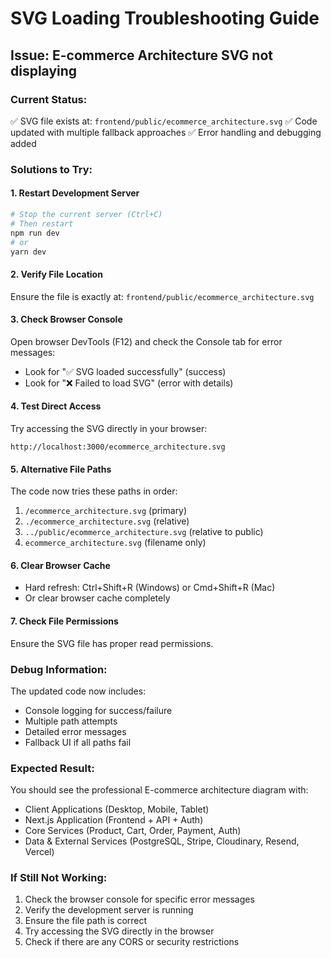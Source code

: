 # SVG Loading Troubleshooting Guide

## Issue: E-commerce Architecture SVG not displaying

### Current Status:
✅ SVG file exists at: `frontend/public/ecommerce_architecture.svg`
✅ Code updated with multiple fallback approaches
✅ Error handling and debugging added

### Solutions to Try:

#### 1. **Restart Development Server**
```bash
# Stop the current server (Ctrl+C)
# Then restart
npm run dev
# or
yarn dev
```

#### 2. **Verify File Location**
Ensure the file is exactly at: `frontend/public/ecommerce_architecture.svg`

#### 3. **Check Browser Console**
Open browser DevTools (F12) and check the Console tab for error messages:
- Look for "✅ SVG loaded successfully" (success)
- Look for "❌ Failed to load SVG" (error with details)

#### 4. **Test Direct Access**
Try accessing the SVG directly in your browser:
```
http://localhost:3000/ecommerce_architecture.svg
```

#### 5. **Alternative File Paths**
The code now tries these paths in order:
1. `/ecommerce_architecture.svg` (primary)
2. `./ecommerce_architecture.svg` (relative)
3. `../public/ecommerce_architecture.svg` (relative to public)
4. `ecommerce_architecture.svg` (filename only)

#### 6. **Clear Browser Cache**
- Hard refresh: Ctrl+Shift+R (Windows) or Cmd+Shift+R (Mac)
- Or clear browser cache completely

#### 7. **Check File Permissions**
Ensure the SVG file has proper read permissions.

### Debug Information:
The updated code now includes:
- Console logging for success/failure
- Multiple path attempts
- Detailed error messages
- Fallback UI if all paths fail

### Expected Result:
You should see the professional E-commerce architecture diagram with:
- Client Applications (Desktop, Mobile, Tablet)
- Next.js Application (Frontend + API + Auth)
- Core Services (Product, Cart, Order, Payment, Auth)
- Data & External Services (PostgreSQL, Stripe, Cloudinary, Resend, Vercel)

### If Still Not Working:
1. Check the browser console for specific error messages
2. Verify the development server is running
3. Ensure the file path is correct
4. Try accessing the SVG directly in the browser
5. Check if there are any CORS or security restrictions
